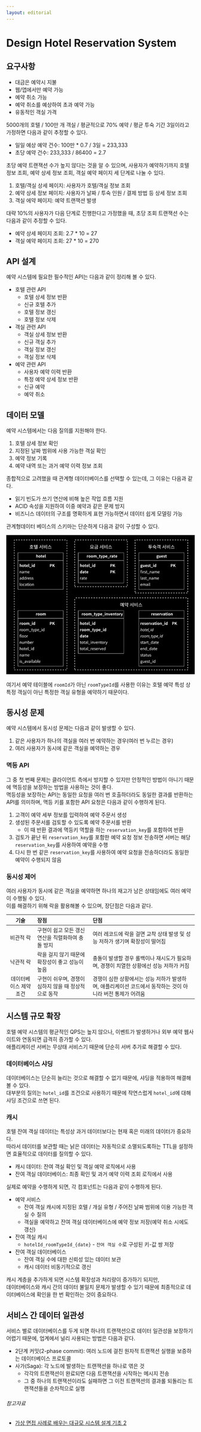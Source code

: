 ```yaml
---
layout: editorial
---
```


# Design Hotel Reservation System

## 요구사항

- 대금은 예약시 지불
- 웹/앱에서만 예약 가능
- 예약 취소 가능
- 예약 취소를 예상하여 초과 예약 가능
- 유동적인 객실 가격

5000개의 호텔 / 100만 개 객실 / 평균적으로 70% 예약 / 평균 투숙 기간 3일이라고 가정하면 다음과 같이 추정할 수 있다.

- 일일 예상 예약 건수: 100만 * 0.7 / 3일 = 233,333
- 초당 예약 건수: 233,333 / 86400 = 2.7

초당 예약 트랜잭션 수가 높지 않다는 것을 알 수 있으며, 사용자가 예약하기까지 호텔 정보 조회, 예약 상세 정보 조회, 객실 예약 페이지 세 단계로 나눌 수 있다.

1. 호텔/객실 상세 페이지: 사용자가 호텔/객실 정보 조회
2. 예약 상세 정보 페이지: 사용자가 날짜 / 투숙 인원 / 결제 방법 등 상세 정보 조회
3. 객실 에약 페이지: 예약 트랜잭션 발생

대략 10%의 사용자가 다음 단계로 진행한다고 가정했을 때, 초당 조회 트랜잭션 수는 다음과 같이 추정할 수 있다.

- 예약 상세 페이지 조회: 2.7 * 10 = 27
- 객실 예약 페이지 조회: 27 * 10 = 270

## API 설계

예약 시스템에 필요한 필수적인 API는 다음과 같이 정리해 볼 수 있다.

- 호텔 관련 API
    - 호텔 상세 정보 반환
    - 신규 호텔 추가
    - 호텔 정보 갱신
    - 호텔 정보 삭제
- 객실 관련 API
    - 객실 상세 정보 반환
    - 신규 객실 추가
    - 객실 정보 갱신
    - 객실 정보 삭제
- 예약 관련 API
    - 사용자 예약 이력 반환
    - 특정 예약 상세 정보 반환
    - 신규 예약
    - 예약 취소

## 데이터 모델

예약 시스템에서는 다음 질의를 지원해야 한다.

1. 호텔 상세 정보 확인
2. 지정된 날짜 범위에 사용 가능한 객실 확인
3. 예약 정보 기록
4. 예약 내역 또는 과거 예약 이력 정보 조회

종합적으로 고려했을 때 관계형 데이터베이스를 선택할 수 있는데, 그 이유는 다음과 같다.

- 읽기 빈도가 쓰기 연산에 비해 높은 작업 흐름 지원
- ACID 속성을 지원하여 이중 예약과 같은 문제 방지
- 비즈니스 데이터의 구조를 명확하게 표현 가능하면서 데이터 쉽게 모델링 가능

관계형데이터 베이스의 스키마는 단순하게 다음과 같이 구성할 수 있다.

![hotel-reservation-schema](./image/hotel-reservation-system-schema.png)

여기서 예약 테이블에 `roomId`가 아닌 `roomTypeId`를 사용한 이유는 호텔 예약 특성 상 특정 객실이 아닌 특정한 객실 유형을 예약하기 때문이다.

## 동시성 문제

예약 시스템에서 동시성 문제는 다음과 같이 발생할 수 있다.

1. 같은 사용자가 하나의 객실을 여러 번 예약하는 경우(여러 번 누르는 경우)
2. 여러 사용자가 동시에 같은 객실을 예약하는 경우

### 멱등 API

그 중 첫 번째 문제는 클라이언트 측에서 방지할 수 있지만 안정적인 방법이 아니기 때문에 멱등성을 보장하는 방법을 사용하는 것이 좋다.  
멱등성을 보장하는 API는 동일한 요청을 여러 번 호출하더라도 동일한 결과를 반환하는 API를 의미하며, 멱등 키를 포함한 API 요청은 다음과 같이 수행하게 된다.

1. 고객이 예약 세부 정보를 입력하여 예약 주문서 생성
2. 생성된 주문서를 검토할 수 있도록 예약 주문서를 반환
    - 이 때 반환 결과에 멱등키 역할을 하는 `reservation_key`를 포함하여 반환
3. 검토가 끝난 뒤 `reservation_key`를 포함한 예약 요청 정보 전송하면 서버는 해당 `reservation_key`를 사용하여 예약을 수행
4. 다시 한 번 같은 `reservation_key`를 사용하여 예약 요청을 전송하더라도 동일한 예약이 수행되지 않음

### 동시성 제어

여러 사용자가 동시에 같은 객실을 예약하면 하나의 재고가 남은 상태임에도 여러 예약이 수행될 수 있다.  
이를 해결하기 위해 락을 활용해볼 수 있으며, 장단점은 다음과 같다.

|      기술      | 장점                             | 단점                                                           |
|:------------:|:-------------------------------|:-------------------------------------------------------------|
|    비관적 락     | 구현이 쉽고 모든 갱신 연산을 직렬화하여 충돌 방지   | 여러 레코드에 락을 걸면 교착 상태 발생 및 성능 저하가 생기며 확장성이 떨어짐                 |
|    낙관적 락     | 락을 걸지 않기 때문에 확장성이 좋고 성능이 높음    | 충돌이 발생할 경우 롤백이나 재시도가 필요하며, 경쟁이 치열한 상황에선 성능 저하가 커짐            |
| 데이터베이스 제약 조건 | 구현이 쉬우며, 경쟁이 심하지 않을 때 정상적으로 동작 | 경쟁이 심한 상황에서는 성능 저하가 발생하며, 애플리케이션 코드에서 동작하는 것이 아니라 버전 통제가 어려움 |

## 시스템 규모 확장

호텔 예약 시스템의 평균적인 QPS는 높지 않으나, 이벤트가 발생하거나 외부 예약 웹사이트와 연동되면 급격히 증가할 수 있다.  
애플리케이션 서버는 무상태 서비스기 때문에 단순히 서버 추가로 해결할 수 있다.

### 데이터베이스 샤딩

데이터베이스는 단순히 늘리는 것으로 해결할 수 없기 때문에, 샤딩을 적용하여 해결해볼 수 있다.  
대부분의 질의는 `hotel_id`를 조건으로 사용하기 때문에 작연스럽게 `hotel_id`에 대해 샤딩 조건으로 쓰면 된다.

### 캐시

호텔 잔여 객실 데이터는 특성상 과거 데이터보다는 현재 혹은 미래의 데이터가 중요하다.  
따라서 데이터를 보관할 때는 낡은 데이터는 자동적으로 소멸되도록하는 TTL을 설정하면 효율적으로 데이터를 질의할 수 있다.

- 캐시 데이터: 잔여 객실 확인 및 객실 예약 로직에서 사용
- 잔여 객실 데이터베이스: 최종 확인 및 과거 예약 이력 조회 로직에서 사용

실제로 예약을 수행하게 되면, 각 컴포넌트는 다음과 같이 수행하게 된다.

- 예약 서비스
    - 잔여 객실 캐시에 지정된 호텔 / 개실 유형 / 주어진 날짜 범위에 이용 가능한 객실 수 질의
    - 객실을 예약하고 잔여 객실 데이터베이스에 예약 정보 저장(예약 취소 시에도 갱신)
- 잔여 객실 캐시
    - `hotelId_roomTypeId_{date}` - `잔여 객실 수`로 구성된 키-값 쌍 저장
- 잔여 객실 데이터베이스
    - 잔여 객실 수에 대한 신뢰성 있는 데이터 보관
    - 캐시 데이터 비동기적으로 갱신

캐시 계층을 추가하게 되면 시스템 확장성과 처리량이 증가하기 되지만,  
데이터베이스와 캐시 간의 데이터 불일치 문제가 발생할 수 있기 때문에 최종적으로 데이터베이스에 확인을 한 번 확인하는 것이 중요하다.

## 서비스 간 데이터 일관성

서비스 별로 데이터베이스를 두게 되면 하나의 트랜잭션으로 데이터 일관성을 보장하기 어렵기 때문에, 업계에서 널리 사용되는 방법은 다음과 같다.

- 2단계 커밋(2-phase commit): 여러 노드에 걸친 원자적 트랜잭션 실행을 보증하는 데이터베이스 프로토콜
- 사가(Saga): 각 노드에 발생하는 트랜잭션을 하나로 엮은 것
    - 각각의 트랜잭션이 완료되면 다음 트랜잭션을 시작하는 메시지 전송
    - 그 중 하나의 트랜잭션이라도 실패하면 그 이전 트랜잭션의 결과롤 되돌리는 트랜잭션들을 순차적으로 실행

###### 참고자료

- [가상 면접 사례로 배우는 대규모 시스템 설계 기초 2](https://kobic.net/book/bookInfo/view.do?isbn=9788966264254)
